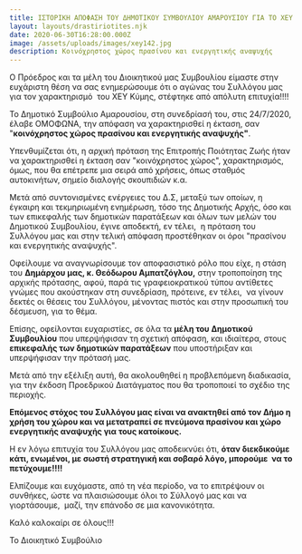 ```yaml
---
title: ΙΣΤΟΡΙΚΗ ΑΠΟΦΑΣΗ ΤΟΥ ΔΗΜΟΤΙΚΟΥ ΣΥΜΒΟΥΛΙΟΥ ΑΜΑΡΟΥΣΙΟΥ ΓΙΑ ΤΟ ΧΕΥ ΚΥΜΗΣ
layout: layouts/drastiriotites.njk
date: 2020-06-30T16:28:00.000Z
image: /assets/uploads/images/xey142.jpg
description: Κοινόχρηστος χώρος πρασίνου και ενεργητικής αναψυχής
---
```

Ο Πρόεδρος και τα μέλη του Διοικητικού μας Συμβουλίου είμαστε στην ευχάριστη θέση να σας ενημερώσουμε ότι ο αγώνας του Συλλόγου μας για τον χαρακτηρισμό  του ΧΕΥ Κύμης, στέφτηκε από απόλυτη επιτυχία!!!!

Το Δημοτικό Συμβούλιο Αμαρουσίου, στη συνεδρίασή του, στις 24/7/2020, έλαβε ΟΜΟΦΩΝΑ, την απόφαση να χαρακτηρισθεί η έκταση, σαν "**κοινόχρηστος χώρος πρασίνου και ενεργητικής αναψυχής"**.

Υπενθυμίζεται ότι, η αρχική πρόταση της Επιτροπής Ποιότητας Ζωής ήταν να χαρακτηρισθεί η έκταση σαν "κοινόχρηστος χώρος", χαρακτηρισμός, όμως, που θα επέτρεπε μια σειρά από χρήσεις, όπως σταθμός αυτοκινήτων, σημείο διαλογής σκουπιδιών κ.α.

Μετά από συντονισμένες ενέργειες του Δ.Σ, μεταξύ των οποίων, η έγκαιρη και τεκμηριωμένη ενημέρωση, τόσο της Δημοτικής Αρχής, όσο και των επικεφαλής των δημοτικών παρατάξεων και όλων των μελών του Δημοτικού Συμβουλίου, έγινε αποδεκτή, εν τέλει,  η πρόταση του Συλλόγου μας και στην τελική απόφαση προστέθηκαν οι όροι "πρασίνου και ενεργητικής αναψυχής".

Οφείλουμε να αναγνωρίσουμε τον αποφασιστικό ρόλο που είχε, η στάση του **Δημάρχου μας, κ. Θεόδωρου Αμπατζόγλου,** στην τροποποίηση της αρχικής πρότασης, αφού, παρά τις γραφειοκρατικού τύπου αντίθετες γνώμες που ακούστηκαν στη συνεδρίαση, πρότεινε, εν τέλει,  να γίνουν δεκτές οι θέσεις του Συλλόγου, μένοντας πιστός και στην προσωπική του δέσμευση, για το θέμα. 

Επίσης, οφείλονται ευχαριστίες, σε όλα τα **μέλη του Δημοτικού Συμβουλίου** που υπερψήφισαν τη σχετική απόφαση, και ιδιαίτερα, στους **επικεφαλής των δημοτικών παρατάξεων** που υποστήριξαν και υπερψήφισαν την πρότασή μας.

Μετά από την εξέλιξη αυτή, θα ακολουθηθεί η προβλεπόμενη διαδικασία, για την έκδοση Προεδρικού Διατάγματος που θα τροποποιεί το σχέδιο της περιοχής.

**Επόμενος στόχος του Συλλόγου μας είναι να ανακτηθεί από τον Δήμο η χρήση του χώρου και να μετατραπεί σε πνεύμονα πρασίνου και χώρο ενεργητικής αναψυχής για τους κατοίκους.**

Η εν λόγω επιτυχία του Συλλόγου μας αποδεικνύει ότι, **όταν διεκδικούμε κάτι, ενωμένοι, με σωστή στρατηγική και σοβαρό λόγο, μπορούμε  να το πετύχουμε!!!!**

Ελπίζουμε και ευχόμαστε, από τη νέα περίοδο, να το επιτρέψουν οι συνθήκες, ώστε να πλαισιώσουμε όλοι το Σύλλογό μας και να γιορτάσουμε,  μαζί, την επάνοδο σε μια κανονικότητα.

Καλό καλοκαίρι σε όλους!!!  

Το Διοικητικό Συμβούλιο